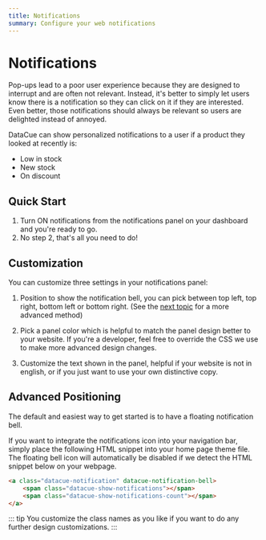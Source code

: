 ```yaml
---
title: Notifications
summary: Configure your web notifications
---
```


# Notifications

Pop-ups lead to a poor user experience because they are designed to interrupt and are often not relevant. Instead, it's better to simply let users know there is a notification so they can click on it if they are interested. Even better, those notifications should always be relevant so users are delighted instead of annoyed.

DataCue can show personalized notifications to a user if a product they looked at recently is:

- Low in stock
- New stock
- On discount

## Quick Start

1. Turn ON notifications from the notifications panel on your dashboard and you're ready to go.
2. No step 2, that's all you need to do!

## Customization

You can customize three settings in your notifications panel:

1. Position to show the notification bell, you can pick between top left, top right, bottom left or bottom right. (See the [next topic](#advanced-positioning) for a more advanced method)

2. Pick a panel color which is helpful to match the panel design better to your website. If you're a developer, feel free to override the CSS we use to make more advanced design changes.

3. Customize the text shown in the panel, helpful if your website is not in english, or if you just want to use your own distinctive copy.

## Advanced Positioning

The default and easiest way to get started is to have a floating notification bell.

If you want to integrate the notifications icon into your navigation bar, simply place the following HTML snippet into your home page theme file. The floating bell icon will automatically be disabled if we detect the HTML snippet below on your webpage.

``` html
<a class="datacue-notification" datacue-notification-bell>
    <span class="datacue-show-notifications"></span>
    <span class="datacue-show-notifications-count"></span>
</a>
```

::: tip
You customize the class names as you like if you want to do any further design customizations.
:::